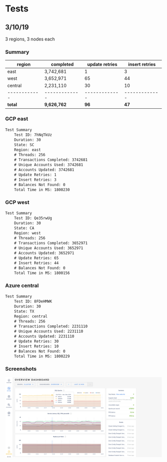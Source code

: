 # Tests

## 3/10/19
3 regions, 3 nodes each

### Summary
region | completed | update retries | insert retries
------------ | ------------- | ------------- | -------------
east | 3,742,681 | 1 | 3
west | 3,652,971 | 65 | 44
central | 2,231,110 | 30 | 10
------------ | ------------- | ------------- | -------------
__total__ | __9,626,762__ | __96__ | __47__

### GCP east
```
Test Summary
    Test ID: 7hNqTkUz
    Duration: 30
    State: SC
    Region: east
    # Threads: 256
    # Transactions Completed: 3742681
    # Unique Accounts Used: 3742681
    # Accounts Updated: 3742681
    # Update Retries: 1
    # Insert Retries: 3
    # Balances Not Found: 0
    Total Time in MS: 1800230
```

### GCP west
```
Test Summary
    Test ID: Qe35rwUg
    Duration: 30
    State: CA
    Region: west
    # Threads: 256
    # Transactions Completed: 3652971
    # Unique Accounts Used: 3652971
    # Accounts Updated: 3652971
    # Update Retries: 65
    # Insert Retries: 44
    # Balances Not Found: 0
    Total Time in MS: 1800156
```

### Azure central
```
Test Summary
    Test ID: 8FDeHMWK
    Duration: 30
    State: TX
    Region: central
    # Threads: 256
    # Transactions Completed: 2231110
    # Unique Accounts Used: 2231110
    # Accounts Updated: 2231110
    # Update Retries: 30
    # Insert Retries: 10
    # Balances Not Found: 0
    Total Time in MS: 1800229
```
### Screenshots
![Screenshot](Fullscreen_3_10_19__6_04_PM.png)
